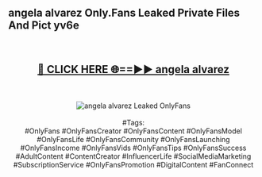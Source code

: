 <h2>angela alvarez Only.Fans Leaked Private Files And Pict yv6e</h2>
<br>
<div align="center">
<h2><a href="https://mediafiles.top/angela_alvarez" rel="nofollow">🔴 CLICK HERE 🌐==►► angela alvarez</a></h2>
<br>
<br>
<a href="https://mediafiles.top/angela_alvarez" rel="nofollow" data-target="animated-image.originalLink"><img src="https://i.ibb.co.com/WyWwxjT/player-gif2.gif" alt="angela alvarez Leaked OnlyFans" style="max-width: 100%; display: inline-block;" data-target="animated-image.originalImage"></a>
<br><br>
#Tags:
<br>
#OnlyFans #OnlyFansCreator #OnlyFansContent #OnlyFansModel #OnlyFansLife #OnlyFansCommunity #OnlyFansLaunching #OnlyFansIncome #OnlyFansVids #OnlyFansTips #OnlyFansSuccess #AdultContent #ContentCreator #InfluencerLife #SocialMediaMarketing #SubscriptionService #OnlyFansPromotion #DigitalContent #FanConnect
</div>
<br>